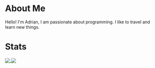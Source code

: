 # About Me
Hello! I'm Adrian, I am passionate about programming. I like to travel and learn new things.

# Stats
<a href = "https://github.com/Lays6?tab=repositories">
    <img src = "https://github-readme-stats.vercel.app/api?username=Lays6&count_private=true&show_icons=true&theme=dark&include_all_commits=true" align = "center" />
</a>
<a href = "https://github.com/Lays6?tab=repositories">
    <img src = "https://github-readme-stats.vercel.app/api/top-langs/?username=Lays6&langs_count=10&theme=dark&layout=compact&card_width=270" align = "center" />
</a>
